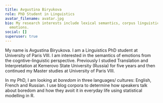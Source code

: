 ```yaml
---
title: Avgustina Biryukova
role: PhD Student in Linguistics
avatar_filename: avatar.jpg
bio: My research interests include lexical semantics, corpus linguistics and
  emotions.
social: []
superuser: true
---
```

My name is Avgustina Biryukova. I am a Linguistics PhD student at University of Paris VIII. I am interested in the semantics of emotions from the cogntive-linguistic perspective. Previously I studied Translation and Interpretation at Kemerovo State University (Russia) for five years and then continued my Master studies at University of Paris VIII.

In my PhD, I am looking at *boredom* in three languages/ cultures: English, French and Russian. I use blog corpora to determine how speakers talk about boredom and how they avoit it in everyday life using statistical modelling in R.